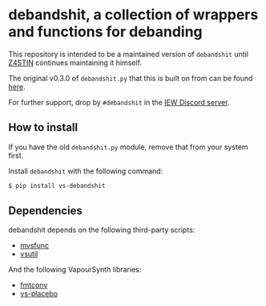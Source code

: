 # debandshit, a collection of wrappers and functions for debanding

This repository is intended to be a maintained version of `debandshit` until [Z4STIN](https://github.com/kgrabs) continues maintaining it himself.

The original v0.3.0 of `debandshit.py` that this is built on from can be found [here](https://pastebin.com/NGFBhCCn).

For further support, drop by `#debandshit` in the [IEW Discord server](https://discord.gg/qxTxVJGtst).

## How to install

If you have the old `debandshit.py` module,
remove that from your system first.

Install `debandshit` with the following command:

```sh
$ pip install vs-debandshit
```

## Dependencies

debandshit depends on the following third-party scripts:

- [mvsfunc](https://github.com/HomeOfVapourSynthEvolution/mvsfunc)
- [vsutil](https://pypi.org/project/vsutil/)

And the following VapourSynth libraries:

- [fmtconv](https://github.com/EleonoreMizo/fmtconv)
- [vs-placebo](https://github.com/Lypheo/vs-placebo)
